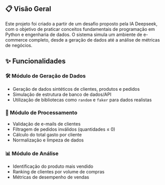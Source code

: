 ## 📋 Visão Geral

Este projeto foi criado a partir de um desafio proposto pela IA Deepseek, com o objetivo de praticar conceitos fundamentais de programação em Python e engenharia de dados. O sistema simula um ambiente de e-commerce completo, desde a geração de dados até a análise de métricas de negócios.

## ✨ Funcionalidades

### 🛠️ Módulo de Geração de Dados
- Geração de dados sintéticos de clientes, produtos e pedidos
- Simulação de estrutura de banco de dados/API
- Utilização de bibliotecas como `random` e `faker` para dados realistas

### 🧹 Módulo de Processamento
- Validação de e-mails de clientes
- Filtragem de pedidos inválidos (quantidades ≤ 0)
- Cálculo do total gasto por cliente
- Normalização e limpeza de dados

### 📊 Módulo de Análise
- Identificação do produto mais vendido
- Ranking de clientes por volume de compras
- Métricas de desempenho de vendas
